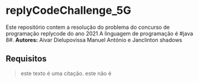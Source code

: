 # replyCodeChallenge_5G
Este repositório contem a resolução do problema do concurso de programação replycode do ano 2021
A linguagem de programação é #java 8#.
**Autores:** Aivar Dielupovissa Manuel António e Janclinton shadows
## Requisitos
> este texto é uma citação.
este não é




